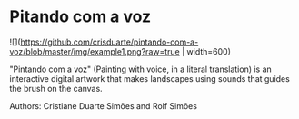 # Pitando com a voz

![](https://github.com/crisduarte/pintando-com-a-voz/blob/master/img/example1.png?raw=true | width=600)

"Pintando com a voz" (Painting with voice, in a literal translation) is an interactive digital artwork that makes landscapes using sounds that guides the brush on the canvas.

Authors: Cristiane Duarte Simões and Rolf Simões
